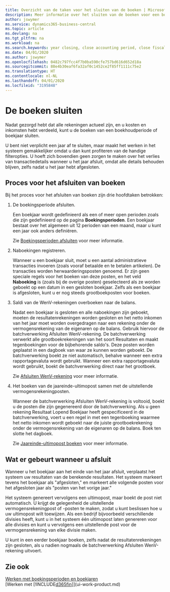 ```yaml
---
title: Overzicht van de taken voor het sluiten van de boeken | Microsoft Docs
description: Meer informatie over het sluiten van de boeken voor een boekjaar of -periode, en wat er gebeurt nadat u het jaareinde hebt afgesloten.
author: jswymer
ms.service: dynamics365-business-central
ms.topic: article
ms.devlang: na
ms.tgt_pltfrm: na
ms.workload: na
ms.search.keywords: year closing, close accounting period, close fiscal year, bank account detailed trial balance
ms.date: 04/01/2020
ms.author: jswymer
ms.openlocfilehash: 0482c797fcc4f7b0ba590cfe757bd616d652d18a
ms.sourcegitcommit: 88e4b30eaf6fa32af0c1452ce2f85ff1111c75e2
ms.translationtype: HT
ms.contentlocale: nl-NL
ms.lasthandoff: 04/01/2020
ms.locfileid: "3195848"
---
```

# <a name="closing-the-books"></a>De boeken sluiten
Nadat gezorgd hebt dat alle rekeningen actueel zijn, en u kosten en inkomsten hebt verdeeld, kunt u de boeken van een boekhoudperiode of boekjaar sluiten.

U bent niet verplicht een jaar af te sluiten, maar maakt het werken in het systeem gemakkelijker omdat u dan kunt profiteren van de handige filteropties. U hoeft zich bovendien geen zorgen te maken over het verlies van transactiedetails wanneer u het jaar afsluit, omdat alle details behouden blijven, zelfs nadat u het jaar hebt afgesloten.

## <a name="closing-book-process"></a>Proces voor het afsluiten van boeken
Bij het proces voor het afsluiten van boeken zijn drie hoofdtaken betrokken:

1. De boekingsperiode afsluiten.

    Een boekjaar wordt gedefinieerd als een of meer open perioden zoals die zijn gedefinieerd op de pagina **Boekingsperioden**. Een boekjaar bestaat over het algemeen uit 12 perioden van een maand, maar u kunt een jaar ook anders definiëren.

    Zie [Boekingsperioden afsluiten](year-close-account-periods.md) voor meer informatie.
2. Naboekingen registreren.

    Wanneer u een boekjaar sluit, moet u een aantal administratieve transacties invoeren (zoals vooraf betaalde en te betalen artikelen). De transacties worden herwaarderingsposten genoemd. Er zijn geen speciale regels voor het boeken van deze posten, en het veld **Naboeking** is (zoals bij de overige posten) geselecteerd als ze worden geboekt op een datum in een gesloten boekjaar. Zelfs als een boekjaar is afgesloten, kunt u er nog steeds grootboekposten voor boeken.
3. Saldi van de WenV-rekeningen overboeken naar de balans.

    Nadat een boekjaar is gesloten en alle naboekingen zijn geboekt, moeten de resultatenrekeningen worden gesloten en het netto inkomen van het jaar moet worden overgedragen naar een rekening onder de vermogensrekening van de eigenaren op de balans. Gebruik hiervoor de batchverwerking Afsluiten WenV-rekening. De batchverwerking verwerkt alle grootboekrekeningen van het soort Resultaten en maakt tegenboekingen voor de bijbehorende saldo's. Deze posten worden geplaatst in een dagboek van waar ze kunnen worden geboekt. De batchverwerking boekt ze niet automatisch, behalve wanneer een extra rapportagevaluta wordt gebruikt. Wanneer een extra rapportagevaluta wordt gebruikt, boekt de batchverwerking direct naar het grootboek.

    Zie [Afsluiten WenV-rekening](year-close-income-statement.md) voor meer informatie.
4. Het boeken van de jaareinde-ultimopost samen met de uitstellende vermogensrekeningposten.

    Wanneer de batchverwerking Afsluiten WenV-rekening is voltooid, boekt u de posten die zijn gegenereerd door de batchverwerking. Als u geen rekening Resultaat Lopend Boekjaar heeft gespecificeerd in de batchverwerking, voert u een regel in met een tegenboeking waarmee het netto inkomen wordt geboekt naar de juiste grootboekrekening onder de vermogensrekening van de eigenaren op de balans. Boek ten slotte het dagboek.

    Zie [Jaareinde-ultimopost boeken](year-how-post-year-end-close-entry.md) voor meer informatie.

## <a name="what-happens-when-you-close"></a>Wat er gebeurt wanneer u afsluit
Wanneer u het boekjaar aan het einde van het jaar afsluit, verplaatst het systeem uw resultaten van de berekende resultaten. Het systeem markeert tevens het boekjaar als "afgesloten," en markeert alle volgende posten voor het afgesloten jaar als "posten van het vorige jaar."

Het systeem genereert vervolgens een ultimopost, maar boekt de post niet automatisch. U krijgt de gelegenheid de uitstellende vermogensrekeningpost of -posten te maken, zodat u kunt beslissen hoe u uw ultimopost wilt toewijzen. Als een bedrijf bijvoorbeeld verschillende divisies heeft, kunt u in het systeem één ultimopost laten genereren voor alle divisies en kunt u vervolgens een uitstellende post voor de vermogensrekening van elke divisie maken.

U kunt in een eerder boekjaar boeken, zelfs nadat de resultatenrekeningen zijn gesloten, als u nadien nogmaals de batchverwerking Afsluiten WenV-rekening uitvoert.

## <a name="see-also"></a>Zie ook

[Werken met boekingsperioden en boekjaren](finance-accounting-periods-and-fiscal-years.md)  
[Werken met [!INCLUDE[d365fin](includes/d365fin_md.md)]](ui-work-product.md)
